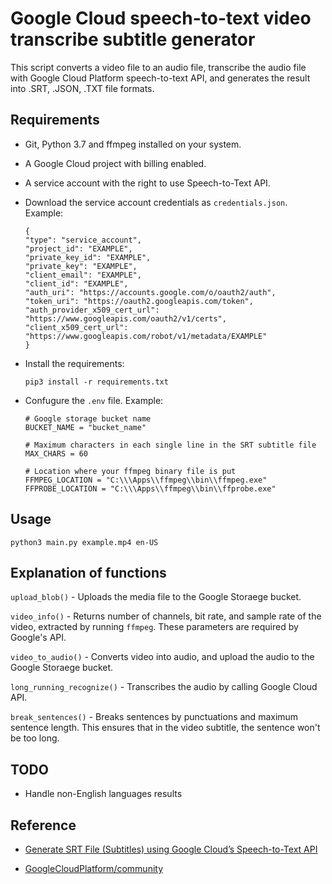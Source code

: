 # Google Cloud speech-to-text video transcribe subtitle generator

This script converts a video file to an audio file, transcribe the audio file with Google Cloud Platform speech-to-text API, and generates the result into .SRT, .JSON, .TXT file formats.

## Requirements

- Git, Python 3.7 and ffmpeg installed on your system.

- A Google Cloud project with billing enabled.

- A service account with the right to use Speech-to-Text API.

- Download the service account credentials as `credentials.json`. Example:

    ```
    {
    "type": "service_account",
    "project_id": "EXAMPLE",
    "private_key_id": "EXAMPLE",
    "private_key": "EXAMPLE",
    "client_email": "EXAMPLE",
    "client_id": "EXAMPLE",
    "auth_uri": "https://accounts.google.com/o/oauth2/auth",
    "token_uri": "https://oauth2.googleapis.com/token",
    "auth_provider_x509_cert_url": "https://www.googleapis.com/oauth2/v1/certs",
    "client_x509_cert_url": "https://www.googleapis.com/robot/v1/metadata/EXAMPLE"
    }
    ```

-  Install the requirements:

    ```
    pip3 install -r requirements.txt
    ```

- Confugure the `.env` file. Example:

    ```
    # Google storage bucket name
    BUCKET_NAME = "bucket_name"

    # Maximum characters in each single line in the SRT subtitle file
    MAX_CHARS = 60

    # Location where your ffmpeg binary file is put
    FFMPEG_LOCATION = "C:\\\Apps\\ffmpeg\\bin\\ffmpeg.exe"
    FFPROBE_LOCATION = "C:\\\Apps\\ffmpeg\\bin\\ffprobe.exe"
    ```


## Usage

```
python3 main.py example.mp4 en-US
```

## Explanation of functions

`upload_blob()` - Uploads the media file to the Google Storaege bucket.

`video_info()` - Returns number of channels, bit rate, and sample rate of the video, extracted by running `ffmpeg`. These parameters are required by Google's API.

`video_to_audio()` - Converts video into audio, and upload the audio to the Google Storaege bucket.

`long_running_recognize()` - Transcribes the audio by calling Google Cloud API.

`break_sentences()` - Breaks sentences by punctuations and maximum sentence length. This ensures that in the video subtitle, the sentence won't be too long.


## TODO

- Handle non-English languages results


## Reference

- [Generate SRT File (Subtitles) using Google Cloud’s Speech-to-Text API](https://github.com/darshan-majithiya/Generate-SRT-File-using-Google-Cloud-s-Speech-to-Text-API)

- [GoogleCloudPlatform/community](https://github.com/GoogleCloudPlatform/community/blob/master/tutorials/speech2srt/speech2srt.py)